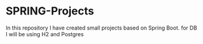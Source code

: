 # SPRING-Projects
In this repository I have created small projects based on Spring Boot. for DB I will be using H2 and Postgres
